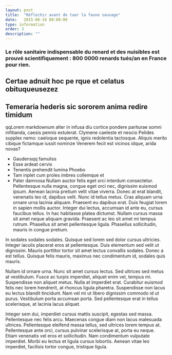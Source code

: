 ```yaml
---
layout: post
title:  "Réflechir avant de tuer la faune sauvage"
date:   2015-06-16 00:00:00
type: information
order: 3
description: ""
---
```

### Le rôle sanitaire indispensable du renard et des nuisibles est prouvé scientifiquement : 800 0000 renards tués/an en France pour rien.

<!--fin-excerpt-->

## Certae adnuit hoc pe rque et celatus obituqueusezez

## Temeraria hederis sic sororem anima redire timidum

qqLorem markdownum alter in infusa diu cortice pondere pariturae somni infitianda,
caesis pennis extulerat. Clymene caeleste et nescio Pelides supplex nemo:
caeloque sequente, ignis redolentia tactosque. Aliquis merito cibique fictamque
iussit nominze Venerem fecit est vicinos idque, arida novas?

- Gaudensqq famuliss
- Esse ardeat cervix
- Tenentis prehendit lumina Phoebo
- Tam inplet cum proles imbres collemque et
- Pater damnosa
Nullam auctor felis eget orci interdum consectetur. Pellentesque nulla magna, congue eget orci nec, dignissim euismod ipsum. Aenean lacinia pretium velit vitae viverra. Donec at erat blandit, venenatis leo id, dapibus velit. Nunc id tellus metus. Cras aliquam urna ornare urna lacinia aliquam. Praesent eu dapibus erat. 
Duis feugiat lorem in sapien mollis auctor. Integer dui lectus, accumsan id ante eu, cursus faucibus tellus. In hac habitasse platea dictumst. Nullam cursus massa sit amet neque aliquam gravida. Praesent ac leo sit amet mi tempus rutrum. Phasellus sit amet pellentesque ligula. Phasellus sollicitudin, mauris in congue pretium.

 In sodales sodales sodales. Quisque sed lorem sed dolor cursus ultricies. Integer iaculis placerat eros at pellentesque. Duis elementum sed velit ut dignissim. Mauris porttitor tortor sit amet lectus convallis sodales. Donec a est tellus. Quisque felis mauris, maximus nec condimentum id, sodales quis mauris.

Nullam id ornare urna. Nunc sit amet cursus lectus. Sed ultrices sed metus at vestibulum. Fusce ac turpis imperdiet, aliquet enim vel, tempus mi. Suspendisse non aliquet metus. Nulla at imperdiet erat. Curabitur euismod felis nec lorem hendrerit, at rhoncus ligula pharetra. Suspendisse non lacus eu lectus blandit tincidunt. Nam vel mi ut libero dignissim commodo id ut purus. Vestibulum porta accumsan porta. Sed pellentesque erat in tellus scelerisque, at lacinia lacus aliquet. 

Integer sem dui, imperdiet cursus mattis suscipit, egestas sed massa. Pellentesque nec felis arcu. Maecenas congue diam non lacus malesuada ultrices. Pellentesque eleifend massa tellus, sed ultrices lorem tempus at. Pellentesque ante orci, cursus pulvinar scelerisque at, porta eu neque. Etiam venenatis vel eros et sollicitudin. Nam condimentum vulputate imperdiet. Morbi eu lectus et ligula cursus lobortis. Aenean vitae leo imperdiet, facilisis tortor congue, tristique ligula.